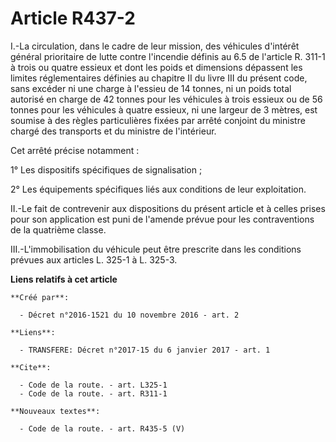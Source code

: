 # Article R437-2

I.-La circulation, dans le cadre de leur mission, des véhicules d'intérêt général prioritaire de lutte contre l'incendie
définis au 6.5 de l'article R. 311-1 à trois ou quatre essieux et dont les poids et dimensions dépassent les limites
réglementaires définies au chapitre II du livre III du présent code, sans excéder ni une charge à l'essieu de 14 tonnes, ni
un poids total autorisé en charge de 42 tonnes pour les véhicules à trois essieux ou de 56 tonnes pour les véhicules à quatre
essieux, ni une largeur de 3 mètres, est soumise à des règles particulières fixées par arrêté conjoint du ministre chargé des
transports et du ministre de l'intérieur. 

Cet arrêté précise notamment : 

1° Les dispositifs spécifiques de signalisation ; 

2° Les équipements spécifiques liés aux conditions de leur exploitation. 

II.-Le fait de contrevenir aux dispositions du présent article et à celles prises pour son application est puni de l'amende
prévue pour les contraventions de la quatrième classe. 

III.-L'immobilisation du véhicule peut être prescrite dans les conditions prévues aux articles L. 325-1 à L. 325-3.

**Liens relatifs à cet article**

	**Créé par**:

	  - Décret n°2016-1521 du 10 novembre 2016 - art. 2

	**Liens**:

	  - TRANSFERE: Décret n°2017-15 du 6 janvier 2017 - art. 1

	**Cite**:

	  - Code de la route. - art. L325-1
	  - Code de la route. - art. R311-1

	**Nouveaux textes**:

	  - Code de la route. - art. R435-5 (V)

